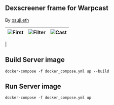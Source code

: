 ## Dexscreener frame for Warpcast

By [osuji.eth](https://warpcast.com/osuji.eth)

| ![First](/first.jpg) | ![Filter](/second.jpg) | ![Cast](/third.jpg) |
| -------------------- | ---------------------- | ------------------- |

|

## Build Server image

```
docker-compose -f docker_compose.yml up --build

```

## Run Server image

```
docker-compose -f docker_compose.yml up

```
